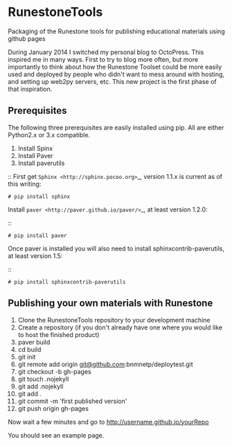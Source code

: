 RunestoneTools
==============

Packaging of the Runestone tools for publishing educational materials using github pages

During January 2014 I switched my personal blog to OctoPress.  This inspired me in many ways.  First to try to blog more often, but more importantly to think about how the Runestone Toolset could be more easily used and deployed by people who didn't want to mess around with hosting, and setting up web2py servers, etc.  This new project is the first phase of that inspiration.

Prerequisites
-------------

The following three prerequisites are easily installed using pip.  All are either Python2.x or 3.x compatible.

1. Install Spinx
2. Install Paver
3. Install paverutils


::
First get `Sphinx <http://sphinx.pocoo.org>`_, version 1.1.x is current as of this writing:

    # pip install sphinx

Install `paver <http://paver.github.io/paver/>`_, at least version 1.2.0:

::

    # pip install paver


Once paver is installed you will also need to install sphinxcontrib-paverutils, at least version 1.5:

::

    # pip install sphinxcontrib-paverutils

Publishing your own materials with Runestone
--------------------------------------------

1. Clone the RunestoneTools repository to your development machine
2. Create a repository (if you don't already have one where you would like to host the finished product)
3. paver build
4. cd build
5. git init
5. git remote add origin git@github.com:bnmnetp/deploytest.git
5. git checkout -b gh-pages
5. git touch .nojekyll
5. git add .nojekyll
5. git add .
6. git commit -m 'first published version'
7. git push origin gh-pages

Now wait a few minutes and go to http://username.github.io/yourRepo

You should see an example page.

